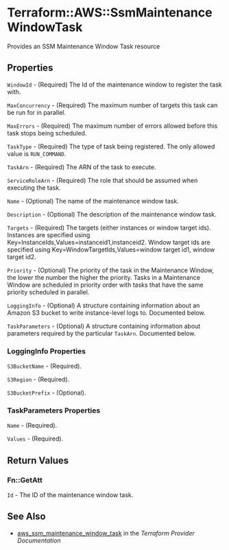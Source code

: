# Terraform::AWS::SsmMaintenanceWindowTask

Provides an SSM Maintenance Window Task resource

## Properties

`WindowId` - (Required) The Id of the maintenance window to register the task with.

`MaxConcurrency` - (Required) The maximum number of targets this task can be run for in parallel.

`MaxErrors` - (Required) The maximum number of errors allowed before this task stops being scheduled.

`TaskType` - (Required) The type of task being registered. The only allowed value is `RUN_COMMAND`.

`TaskArn` - (Required) The ARN of the task to execute.

`ServiceRoleArn` - (Required) The role that should be assumed when executing the task.

`Name` - (Optional) The name of the maintenance window task.

`Description` - (Optional) The description of the maintenance window task.

`Targets` - (Required) The targets (either instances or window target ids). Instances are specified using Key=InstanceIds,Values=instanceid1,instanceid2. Window target ids are specified using Key=WindowTargetIds,Values=window target id1, window target id2.

`Priority` - (Optional) The priority of the task in the Maintenance Window, the lower the number the higher the priority. Tasks in a Maintenance Window are scheduled in priority order with tasks that have the same priority scheduled in parallel.

`LoggingInfo` - (Optional) A structure containing information about an Amazon S3 bucket to write instance-level logs to. Documented below.

`TaskParameters` - (Optional) A structure containing information about parameters required by the particular `TaskArn`. Documented below.

### LoggingInfo Properties

`S3BucketName` - (Required).

`S3Region` - (Required).

`S3BucketPrefix` - (Optional).

### TaskParameters Properties

`Name` - (Required).

`Values` - (Required).


## Return Values

### Fn::GetAtt

`Id` - The ID of the maintenance window task.

## See Also

* [aws_ssm_maintenance_window_task](https://www.terraform.io/docs/providers/aws/r/ssm_maintenance_window_task.html) in the _Terraform Provider Documentation_
